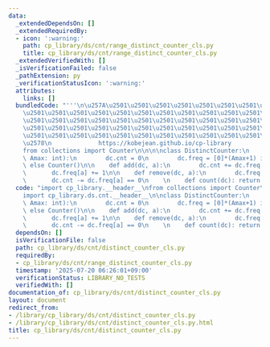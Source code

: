```yaml
---
data:
  _extendedDependsOn: []
  _extendedRequiredBy:
  - icon: ':warning:'
    path: cp_library/ds/cnt/range_distinct_counter_cls.py
    title: cp_library/ds/cnt/range_distinct_counter_cls.py
  _extendedVerifiedWith: []
  _isVerificationFailed: false
  _pathExtension: py
  _verificationStatusIcon: ':warning:'
  attributes:
    links: []
  bundledCode: "'''\n\u257A\u2501\u2501\u2501\u2501\u2501\u2501\u2501\u2501\u2501\u2501\
    \u2501\u2501\u2501\u2501\u2501\u2501\u2501\u2501\u2501\u2501\u2501\u2501\u2501\
    \u2501\u2501\u2501\u2501\u2501\u2501\u2501\u2501\u2501\u2501\u2501\u2501\u2501\
    \u2501\u2501\u2501\u2501\u2501\u2501\u2501\u2501\u2501\u2501\u2501\u2501\u2501\
    \u2501\u2501\u2501\u2501\u2501\u2501\u2501\u2501\u2501\u2501\u2501\u2501\u2501\
    \u2578\n             https://kobejean.github.io/cp-library               \n'''\n\
    from collections import Counter\n\n\n\nclass DistinctCounter:\n    def __init__(dc,\
    \ Amax: int):\n        dc.cnt = 0\n        dc.freq = [0]*(Amax+1) if Amax < 5_000_000\
    \ else Counter()\n\n    def add(dc, a):\n        dc.cnt += dc.freq[a] == 0\n \
    \       dc.freq[a] += 1\n\n    def remove(dc, a):\n        dc.freq[a] -= 1\n \
    \       dc.cnt -= dc.freq[a] == 0\n    \n    def count(dc): return dc.cnt\n"
  code: "import cp_library.__header__\nfrom collections import Counter\nimport cp_library.ds.__header__\n\
    import cp_library.ds.cnt.__header__\n\nclass DistinctCounter:\n    def __init__(dc,\
    \ Amax: int):\n        dc.cnt = 0\n        dc.freq = [0]*(Amax+1) if Amax < 5_000_000\
    \ else Counter()\n\n    def add(dc, a):\n        dc.cnt += dc.freq[a] == 0\n \
    \       dc.freq[a] += 1\n\n    def remove(dc, a):\n        dc.freq[a] -= 1\n \
    \       dc.cnt -= dc.freq[a] == 0\n    \n    def count(dc): return dc.cnt\n"
  dependsOn: []
  isVerificationFile: false
  path: cp_library/ds/cnt/distinct_counter_cls.py
  requiredBy:
  - cp_library/ds/cnt/range_distinct_counter_cls.py
  timestamp: '2025-07-20 06:26:01+09:00'
  verificationStatus: LIBRARY_NO_TESTS
  verifiedWith: []
documentation_of: cp_library/ds/cnt/distinct_counter_cls.py
layout: document
redirect_from:
- /library/cp_library/ds/cnt/distinct_counter_cls.py
- /library/cp_library/ds/cnt/distinct_counter_cls.py.html
title: cp_library/ds/cnt/distinct_counter_cls.py
---
```

